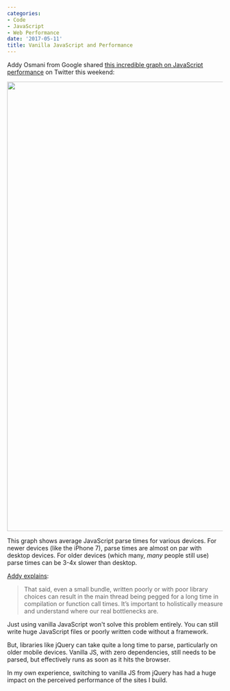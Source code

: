 ```yaml
---
categories:
- Code
- JavaScript
- Web Performance
date: '2017-05-11'
title: Vanilla JavaScript and Performance
---
```


Addy Osmani from Google shared <a href="https://twitter.com/addyosmani/status/861166051517620225">this incredible graph on JavaScript performance</a> on Twitter this weekend:

<img src="https://gomakethings.com/wp-content/uploads/2017/05/js-performance.jpg" alt="" width="1600" height="1049" class="aligncenter size-full wp-image-12108" />

This graph shows average JavaScript parse times for various devices. For newer devices (like the iPhone 7), parse times are almost on par with desktop devices. For older devices (which many, <em>many</em> people still use) parse times can be 3-4x slower than desktop.

<a href="https://medium.com/reloading/javascript-start-up-performance-69200f43b201">Addy explains</a>:

<blockquote>
  That said, even a small bundle, written poorly or with poor library choices can result in the main thread being pegged for a long time in compilation or function call times. It’s important to holistically measure and understand where our real bottlenecks are.
</blockquote>

Just using vanilla JavaScript won't solve this problem entirely. You can still write huge JavaScript files or poorly written code without a framework.

But, libraries like jQuery can take quite a long time to parse, particularly on older mobile devices. Vanilla JS, with zero dependencies, still needs to be parsed, but effectively runs as soon as it hits the browser.

In my own experience, switching to vanilla JS from jQuery has had a huge impact on the perceived performance of the sites I build.